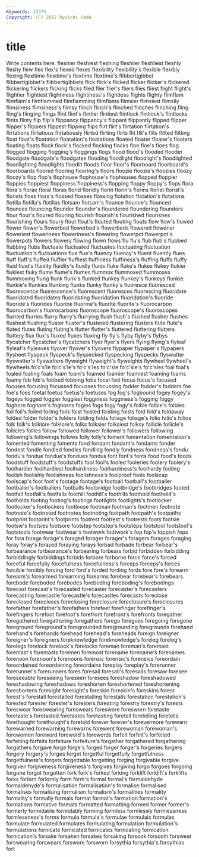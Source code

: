 ```yaml
---
Keywords: 13375 
Copyright: (C) 2017 Ryuichi Ueda
---
```


# title

Write contents here.
 fleshier fleshiest fleshing
fleshlier fleshliest fleshly fleshy flew flex flex's flexed flexes flexibility
flexibility's flexible flexibly flexing flexitime flexitime's flextime flextime's flibbertigibbet flibbertigibbet's
flibbertigibbets flick flick's flicked flicker flicker's flickered flickering flickers flicking
flicks flied flier flier's fliers flies fliest flight flight's flightier
flightiest flightiness flightiness's flightless flights flighty flimflam flimflam's flimflammed flimflamming
flimflams flimsier flimsiest flimsily flimsiness flimsiness's flimsy flinch flinch's flinched
flinches flinching fling fling's flinging flings flint flint's flintier flintiest
flintlock flintlock's flintlocks flints flinty flip flip's flippancy flippancy's flippant
flippantly flipped flipper flipper's flippers flippest flipping flips flirt flirt's
flirtation flirtation's flirtations flirtatious flirtatiously flirted flirting flirts flit flit's
flits flitted flitting float float's floatation floatation's floatations floated floater
floater's floaters floating floats flock flock's flocked flocking flocks floe
floe's floes flog flogged flogging flogging's floggings flogs flood flood's
flooded flooder floodgate floodgate's floodgates flooding floodlight floodlight's floodlighted floodlighting
floodlights floodlit floods floor floor's floorboard floorboard's floorboards floored flooring
flooring's floors floozie floozie's floozies floozy floozy's flop flop's flophouse
flophouse's flophouses flopped floppier floppies floppiest floppiness floppiness's flopping floppy
floppy's flops flora flora's florae floral floras florid floridly florin
florin's florins florist florist's florists floss floss's flossed flosses flossing
flotation flotation's flotations flotilla flotilla's flotillas flotsam flotsam's flounce flounce's
flounced flounces flouncing flounder flounder's floundered floundering flounders flour flour's
floured flouring flourish flourish's flourished flourishes flourishing flours floury flout
flout's flouted flouting flouts flow flow's flowed flower flower's flowerbed
flowerbed's flowerbeds flowered flowerier floweriest floweriness floweriness's flowering flowerpot flowerpot's
flowerpots flowers flowery flowing flown flows flu flu's flub flub's
flubbed flubbing flubs fluctuate fluctuated fluctuates fluctuating fluctuation fluctuation's fluctuations
flue flue's fluency fluency's fluent fluently flues fluff fluff's fluffed
fluffier fluffiest fluffiness fluffiness's fluffing fluffs fluffy fluid fluid's fluidity
fluidity's fluidly fluids fluke fluke's flukes flukey flukier flukiest fluky
flume flume's flumes flummox flummoxed flummoxes flummoxing flung flunk flunk's
flunked flunkey flunkey's flunkeys flunkie flunkie's flunkies flunking flunks flunky
flunky's fluoresce fluoresced fluorescence fluorescence's fluorescent fluoresces fluorescing fluoridate fluoridated
fluoridates fluoridating fluoridation fluoridation's fluoride fluoride's fluorides fluorine fluorine's fluorite
fluorite's fluorocarbon fluorocarbon's fluorocarbons fluoroscope fluoroscope's fluoroscopes flurried flurries flurry
flurry's flurrying flush flush's flushed flusher flushes flushest flushing fluster
fluster's flustered flustering flusters flute flute's fluted flutes fluting fluting's
flutter flutter's fluttered fluttering flutters fluttery flux flux's fluxed fluxes
fluxing fly fly's flyby flyby's flybys flycatcher flycatcher's flycatchers flyer
flyer's flyers flying flying's flyleaf flyleaf's flyleaves flyover flyover's flyovers
flypaper flypaper's flypapers flysheet flyspeck flyspeck's flyspecked flyspecking flyspecks flyswatter
flyswatter's flyswatters flyweight flyweight's flyweights flywheel flywheel's flywheels fo'c's'le fo'c's'le's
fo'c's'les fo'c'sle fo'c'sle's fo'c'sles foal foal's foaled foaling foals foam
foam's foamed foamier foamiest foaming foams foamy fob fob's fobbed
fobbing fobs focal foci focus focus's focused focuses focusing focussed
focusses focussing fodder fodder's fodders foe foe's foes foetal foetus
foetus's foetuses fog fog's fogbound fogey fogey's fogeys fogged foggier
foggiest fogginess fogginess's fogging foggy foghorn foghorn's foghorns fogies fogs
fogy fogy's foible foible's foibles foil foil's foiled foiling foils
foist foisted foisting foists fold fold's foldaway folded folder folder's
folders folding folds foliage foliage's folio folio's folios folk folk's
folklore folklore's folks folksier folksiest folksy follicle follicle's follicles follies
follow followed follower follower's followers following following's followings follows folly
folly's foment fomentation fomentation's fomented fomenting foments fond fondant fondant's
fondants fonder fondest fondle fondled fondles fondling fondly fondness fondness's
fondu fondu's fondue fondue's fondues fondus font font's fonts food
food's foods foodstuff foodstuff's foodstuffs fool fool's fooled fooleries foolery
foolery's foolhardier foolhardiest foolhardiness foolhardiness's foolhardy fooling foolish foolishly foolishness
foolishness's foolproof fools foolscap foolscap's foot foot's footage footage's football
football's footballer footballer's footballers footballs footbridge footbridge's footbridges footed footfall
footfall's footfalls foothill foothill's foothills foothold foothold's footholds footing footing's
footings footlights footlights's footlocker footlocker's footlockers footloose footman footman's footmen
footnote footnote's footnoted footnotes footnoting footpath footpath's footpaths footprint footprint's
footprints footrest footrest's footrests foots footsie footsie's footsies footsore footstep
footstep's footsteps footstool footstool's footstools footwear footwear's footwork footwork's fop
fop's foppish fops for fora forage forage's foraged forager forager's
foragers forages foraging foray foray's forayed foraying forays forbad forbade
forbear forbear's forbearance forbearance's forbearing forbears forbid forbidden forbidding forbiddingly
forbiddings forbids forbore forborne force force's forced forceful forcefully forcefulness
forcefulness's forceps forceps's forces forcible forcibly forcing ford ford's forded
fording fords fore fore's forearm forearm's forearmed forearming forearms forebear
forebear's forebears forebode foreboded forebodes foreboding foreboding's forebodings forecast forecast's
forecasted forecaster forecaster's forecasters forecasting forecastle forecastle's forecastles forecasts foreclose
foreclosed forecloses foreclosing foreclosure foreclosure's foreclosures forefather forefather's forefathers forefeet
forefinger forefinger's forefingers forefoot forefoot's forefront forefront's forefronts foregather foregathered
foregathering foregathers forego foregoes foregoing foregone foreground foreground's foregrounded foregrounding
foregrounds forehand forehand's forehands forehead forehead's foreheads foreign foreigner foreigner's
foreigners foreknowledge foreknowledge's foreleg foreleg's forelegs forelock forelock's forelocks foreman
foreman's foremast foremast's foremasts foremen foremost forename forename's forenames forenoon
forenoon's forenoons forensic forensic's forensics foreordain foreordained foreordaining foreordains foreplay
foreplay's forerunner forerunner's forerunners fores foresail foresail's foresails foresaw foresee
foreseeable foreseeing foreseen foresees foreshadow foreshadowed foreshadowing foreshadows foreshorten foreshortened
foreshortening foreshortens foresight foresight's foreskin foreskin's foreskins forest forest's forestall
forestalled forestalling forestalls forestation forestation's forested forester forester's foresters foresting
forestry forestry's forests foreswear foreswearing foreswears foreswore foresworn foretaste foretaste's
foretasted foretastes foretasting foretell foretelling foretells forethought forethought's foretold forever
forever's forevermore forewarn forewarned forewarning forewarns forewent forewoman forewoman's forewomen
foreword foreword's forewords forfeit forfeit's forfeited forfeiting forfeits forfeiture forfeiture's
forgather forgathered forgathering forgathers forgave forge forge's forged forger forger's
forgeries forgers forgery forgery's forges forget forgetful forgetfully forgetfulness forgetfulness's
forgets forgettable forgetting forging forgivable forgive forgiven forgiveness forgiveness's forgives
forgiving forgo forgoes forgoing forgone forgot forgotten fork fork's forked
forking forklift forklift's forklifts forks forlorn forlornly form form's formal
formal's formaldehyde formaldehyde's formalisation formalisation's formalise formalised formalises formalising formalism
formalism's formalities formality formality's formally formals format format's formation formation's
formations formative formats formatted formatting formed former former's formerly formidable
formidably forming formless formlessly formlessness formlessness's forms formula formula's formulae
formulaic formulas formulate formulated formulates formulating formulation formulation's formulations fornicate
fornicated fornicates fornicating fornication fornication's forsake forsaken forsakes forsaking forsook
forsooth forswear forswearing forswears forswore forsworn forsythia forsythia's forsythias fort
